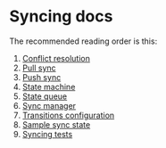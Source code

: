 Syncing docs
============

The recommended reading order is this:

1. [Conflict resolution](conflict-resolution.md)
2. [Pull sync](pull-sync.md)
3. [Push sync](push-sync.md)
4. [State machine](state-machine.md)
5. [State queue](state-queue.md)
6. [Sync manager](sync-manager.md)
7. [Transitions configuration](transitions-configuration.md)
8. [Sample sync state](example.md)
9. [Syncing tests](tests.md)